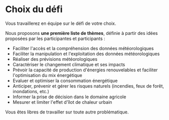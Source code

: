 # Choix du défi

Vous travaillerez en équipe sur le défi de votre choix.

Nous proposons **une première liste de thèmes**, définie à partir des idées proposées par les participantes et participants :

* Faciliter l'accès et la compréhension des données météorologiques
* Faciliter la manipulation et l'exploitation des données météorologiques
* Réaliser des prévisions météorologiques
* Caractériser le changement climatique et ses impacts
* Prévoir la capacité de production d'énergies renouvelables et faciliter l'optimisation du mix énergétique
* Evaluer et optimiser la consommation énergétique
* Anticiper, prévenir et gérer les risques naturels (incendies, feux de forêt, inondations, etc.)
* Informer la prise de décision dans le domaine agricole
* Mesurer et limiter l'effet d'îlot de chaleur urbain

Vous êtes libres de travailler sur toute autre problématique.
